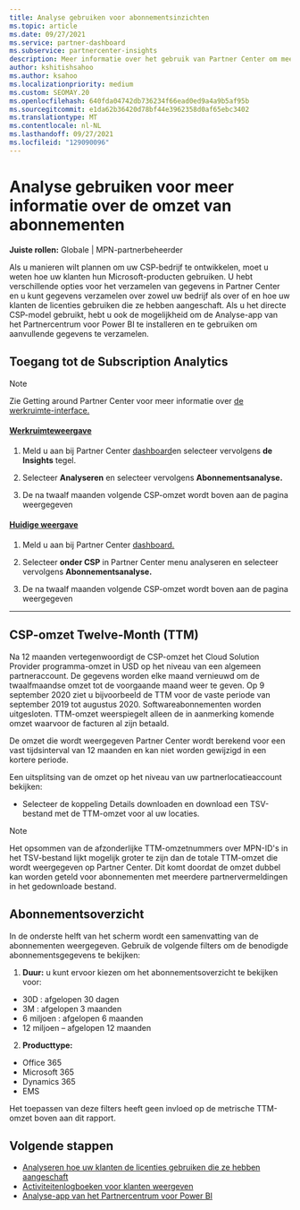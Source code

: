 ```yaml
---
title: Analyse gebruiken voor abonnementsinzichten
ms.topic: article
ms.date: 09/27/2021
ms.service: partner-dashboard
ms.subservice: partnercenter-insights
description: Meer informatie over het gebruik van Partner Center om meer inzicht te krijgen in uw bedrijf en hoe uw klanten de licenties gebruiken die u hebt aangeschaft.
author: kshitishsahoo
ms.author: ksahoo
ms.localizationpriority: medium
ms.custom: SEOMAY.20
ms.openlocfilehash: 640fda04742db736234f66ead0ed9a4a9b5af95b
ms.sourcegitcommit: e1da62b36420d78bf44e3962358d0af65ebc3402
ms.translationtype: MT
ms.contentlocale: nl-NL
ms.lasthandoff: 09/27/2021
ms.locfileid: "129090096"
---
```

# <a name="use-analytics-to-learn-more-about-subscription-revenue"></a>Analyse gebruiken voor meer informatie over de omzet van abonnementen

**Juiste rollen:** Globale | MPN-partnerbeheerder

Als u manieren wilt plannen om uw CSP-bedrijf te ontwikkelen, moet u weten hoe uw klanten hun Microsoft-producten gebruiken. U hebt verschillende opties voor het verzamelen van gegevens in Partner Center en u kunt gegevens verzamelen over zowel uw bedrijf als over of en hoe uw klanten de licenties gebruiken die ze hebben aangeschaft. Als u het directe CSP-model gebruikt, hebt u ook de mogelijkheid om de Analyse-app van het Partnercentrum voor Power BI te installeren en te gebruiken om aanvullende gegevens te verzamelen.

## <a name="access-to-the-subscription-analytics"></a>Toegang tot de Subscription Analytics

> [!NOTE]
> Zie Getting around Partner Center voor meer informatie over [de werkruimte-interface.](get-around-partner-center.md#turn-workspaces-on-and-off)

#### <a name="workspaces-view"></a>[Werkruimteweergave](#tab/workspaces-view)

1. Meld u aan bij Partner Center [dashboard](https://partner.microsoft.com/dashboard/home)en selecteer vervolgens **de Insights** tegel.

2. Selecteer **Analyseren** en selecteer vervolgens **Abonnementsanalyse.**

3. De na twaalf maanden volgende CSP-omzet wordt boven aan de pagina weergegeven

#### <a name="current-view"></a>[Huidige weergave](#tab/current-view)

1. Meld u aan bij Partner Center [dashboard.](https://partner.microsoft.com/dashboard/home)

2. Selecteer **onder CSP** in Partner Center menu analyseren en selecteer vervolgens **Abonnementsanalyse.**

3. De na twaalf maanden volgende CSP-omzet wordt boven aan de pagina weergegeven

* * *

## <a name="trailing-twelve-month-ttm-csp-revenue"></a>CSP-omzet Twelve-Month (TTM)

Na 12 maanden vertegenwoordigt de CSP-omzet het Cloud Solution Provider programma-omzet in USD op het niveau van een algemeen partneraccount. De gegevens worden elke maand vernieuwd om de twaalfmaandse omzet tot de voorgaande maand weer te geven. Op 9 september 2020 ziet u bijvoorbeeld de TTM voor de vaste periode van september 2019 tot augustus 2020. Softwareabonnementen worden uitgesloten. TTM-omzet weerspiegelt alleen de in aanmerking komende omzet waarvoor de facturen al zijn betaald. 

De omzet die wordt weergegeven Partner Center wordt berekend voor een vast tijdsinterval van 12 maanden en kan niet worden gewijzigd in een kortere periode.

Een uitsplitsing van de omzet op het niveau van uw partnerlocatieaccount bekijken:

- Selecteer de koppeling Details downloaden en download een TSV-bestand met de TTM-omzet voor al uw locaties.

> [!NOTE]
> Het opsommen van de afzonderlijke TTM-omzetnummers over MPN-ID's in het TSV-bestand lijkt mogelijk groter te zijn dan de totale TTM-omzet die wordt weergegeven op Partner Center. Dit komt doordat de omzet dubbel kan worden geteld voor abonnementen met meerdere partnervermeldingen in het gedownloade bestand.

## <a name="subscription-summary"></a>Abonnementsoverzicht

In de onderste helft van het scherm wordt een samenvatting van de abonnementen weergegeven. Gebruik de volgende filters om de benodigde abonnementsgegevens te bekijken:  

1. **Duur:** u kunt ervoor kiezen om het abonnementsoverzicht te bekijken voor:

- 30D : afgelopen 30 dagen
- 3M : afgelopen 3 maanden
- 6 miljoen : afgelopen 6 maanden
- 12 miljoen – afgelopen 12 maanden

2. **Producttype:**

- Office 365
- Microsoft 365
- Dynamics 365
- EMS

Het toepassen van deze filters heeft geen invloed op de metrische TTM-omzet boven aan dit rapport.

## <a name="next-steps"></a>Volgende stappen

- [Analyseren hoe uw klanten de licenties gebruiken die ze hebben aangeschaft](increasing-adoption-and-satisfaction.md)  
- [Activiteitenlogboeken voor klanten weergeven](activity-logs.md)
- [Analyse-app van het Partnercentrum voor Power BI](power-bi-app-for-direct-partners.md)
